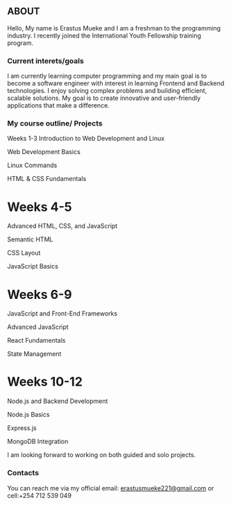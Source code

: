 ## ABOUT
Hello, My name is Erastus Mueke and I am a freshman to the programming industry. 
I recently joined the International Youth Fellowship training program.
### Current interets/goals
I am currently learning computer programming and my main goal is to become a software engineer with interest in learning Frontend and Backend technologies.
I enjoy solving complex problems and building efficient, scalable solutions.
My goal is to create innovative and user-friendly applications that make a difference.
### My course outline/ Projects
Weeks 1-3
Introduction to Web Development and Linux

Web Development Basics

Linux Commands

HTML & CSS Fundamentals

# Weeks 4-5
Advanced HTML, CSS, and JavaScript

Semantic HTML

CSS Layout

JavaScript Basics

# Weeks 6-9
JavaScript and Front-End Frameworks

Advanced JavaScript

React Fundamentals

State Management

# Weeks 10-12
Node.js and Backend Development

Node.js Basics

Express.js

MongoDB Integration

I am looking forward to working on both guided and solo projects.

### Contacts
You can reach me via my official email: erastusmueke221@gmail.com or cell:+254 712 539 049
